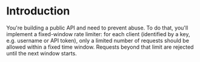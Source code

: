 # Introduction

You're building a public API and need to prevent abuse.
To do that, you'll implement a fixed-window rate limiter: for each client (identified by a key, e.g. username or API token), only a limited number of requests should be allowed within a fixed time window.
Requests beyond that limit are rejected until the next window starts.


